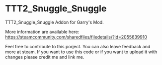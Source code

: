 # TTT2_Snuggle_Snuggle

TTT2_Snuggle_Snuggle Addon for Garry's Mod.

More information are available here: 
https://steamcommunity.com/sharedfiles/filedetails/?id=2055639910

Feel free to contribute to this porject. You can also leave feedback and more at steam. 
If you want to use this code or if you want to upload it with changes please credit me and link me.
